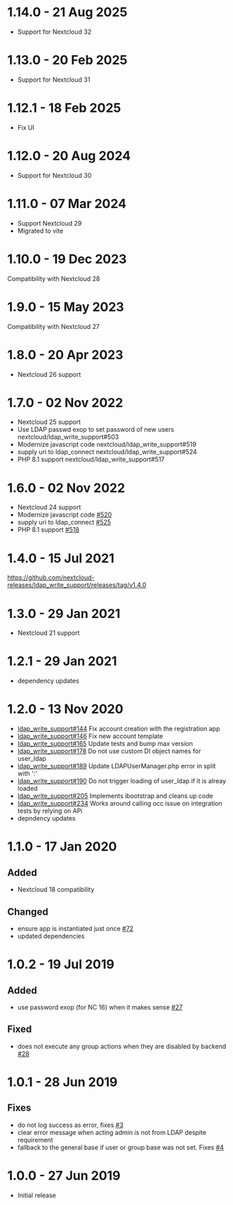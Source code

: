 <!--
  - SPDX-FileCopyrightText: 2019 Nextcloud GmbH and Nextcloud contributors
  - SPDX-License-Identifier: AGPL-3.0-or-later
-->
# 1.14.0 - 21 Aug 2025

- Support for Nextcloud 32

# 1.13.0 - 20 Feb 2025

- Support for Nextcloud 31

# 1.12.1 - 18 Feb 2025

- Fix UI

# 1.12.0 - 20 Aug 2024

- Support for Nextcloud 30

# 1.11.0 - 07 Mar 2024

- Support Nextcloud 29
- Migrated to vite

# 1.10.0 - 19 Dec 2023

Compatibility with Nextcloud 28

# 1.9.0 - 15 May 2023

Compatibility with Nextcloud 27

# 1.8.0 - 20 Apr 2023

- Nextcloud 26 support

# 1.7.0 - 02 Nov 2022

* Nextcloud 25 support
* Use LDAP passwd exop to set password of new users nextcloud/ldap_write_support#503
* Modernize javascript code nextcloud/ldap_write_support#519
* supply uri to ldap_connect nextcloud/ldap_write_support#524
* PHP 8.1 support nextcloud/ldap_write_support#517

# 1.6.0 - 02 Nov 2022

* Nextcloud 24 support
* Modernize javascript code [#520](https://github.com/nextcloud/ldap_write_support/issues/520)
* supply uri to ldap_connect [#525](https://github.com/nextcloud/ldap_write_support/issues/525)
* PHP 8.1 support [#518](https://github.com/nextcloud/ldap_write_support/issues/518)

# 1.4.0 - 15 Jul 2021

https://github.com/nextcloud-releases/ldap_write_support/releases/tag/v1.4.0

# 1.3.0 - 29 Jan 2021

* Nextcloud 21 support

# 1.2.1 - 29 Jan 2021

* dependency updates

# 1.2.0 - 13 Nov 2020

* [ldap_write_support#144](https://github.com/nextcloud/ldap_write_support/pull/144) Fix account creation with the registration app
* [ldap_write_support#146](https://github.com/nextcloud/ldap_write_support/pull/146) Fix new account template
* [ldap_write_support#165](https://github.com/nextcloud/ldap_write_support/pull/165) Update tests and bump max version
* [ldap_write_support#178](https://github.com/nextcloud/ldap_write_support/pull/178) Do not use custom DI object names for user_ldap
* [ldap_write_support#189](https://github.com/nextcloud/ldap_write_support/pull/189) Update LDAPUserManager.php error in split with ':'
* [ldap_write_support#190](https://github.com/nextcloud/ldap_write_support/pull/190) Do not trigger loading of user_ldap if it is alreay loaded
* [ldap_write_support#205](https://github.com/nextcloud/ldap_write_support/pull/205) Implements ibootstrap and cleans up code
* [ldap_write_support#234](https://github.com/nextcloud/ldap_write_support/pull/234) Works around calling occ issue on integration tests by relying on APi
* depndency updates

# 1.1.0 - 17 Jan 2020

## Added

* Nextcloud 18 compatibility

## Changed

* ensure app is instantiated just once [#72](https://github.com/nextcloud/ldap_write_support/issues/72)
* updated dependencies

# 1.0.2 - 19 Jul 2019

## Added

*  use password exop (for NC 16) when it makes sense [#27](https://github.com/nextcloud/ldap_write_support/issues/27)

## Fixed

*  does not execute any group actions when they are disabled by backend [#28](https://github.com/nextcloud/ldap_write_support/issues/28)

# 1.0.1 - 28 Jun 2019

## Fixes

* do not log success as error, fixes [#3](https://github.com/nextcloud/ldap_write_support/issues/3) 
* clear error message when acting admin is not from LDAP despite requirement
* fallback to the general base if user or group base was not set. Fixes [#4](https://github.com/nextcloud/ldap_write_support/issues/4)

# 1.0.0 - 27 Jun 2019

* Initial release

